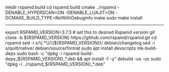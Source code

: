 mkdir rspamd.build
cd rspamd.build
cmake ../rspamd -DENABLE_HYPERSCAN=ON -DENABLE_LUAJIT=ON -DCMAKE_BUILD_TYPE=RelWithDebuginfo
make
sudo make install

------------------------------------------------

export RSPAMD_VERSION=3.7.3 # set this to desired Rspamd version
git clone -b ${RSPAMD_VERSION} https://github.com/rspamd/rspamd.git
cd rspamd
sed -i s/\(.*\)/\(${RSPAMD_VERSION}\)/ debian/changelog
sed -i s/quilt/native/ debian/source/format
sudo apt install devscripts
mk-build-deps
sudo bash -c "dpkg -i rspamd-build-deps_${RSPAMD_VERSION}_*.deb && apt install -f -y"
debuild -us -uc
sudo "dpkg -i ../rspamd_${RSPAMD_VERSION}_*.deb"